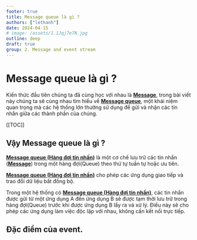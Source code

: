 ```yaml
---
footer: true
title: Message queue là gì ?
authors: ["lethanh"]
date: 2024-04-15
# image: /assets/1.1Jqj7e7N.jpg
outline: deep
draft: true
group: 2. Message and event stream
---
```

# Message queue là gì ?

Kiến thức đầu tiên chúng ta đã cùng học với nhau là [**Message**](2024-04-15-message-la-gi.md), trong bài viết này chúng ta sẽ cùng nhau tìm hiểu về [**Message queue**](2024-04-15-message-queue-la-gi.md), một khái niệm quan trọng mà các hệ thống lớn thường sử dụng để gửi và nhận các tin nhắn giữa các thành phần của chúng.

[[TOC]]

## Vậy Message queue là gì ?

[**Message queue (Hàng đợi tin nhấn)**](2024-04-15-message-queue-la-gi.md) là một cơ chế lưu trữ các tin nhắn ([**Message**](2024-04-15-message-la-gi.md)) trong một hàng đợi(Queue) theo thứ tự tuần tự hoặc ưu tiên.

[**Message queue (Hàng đợi tin nhấn)**](2024-04-15-message-queue-la-gi.md) cho phép các ứng dụng giao tiếp và trao đổi dữ liệu bất đồng bộ.

Trong một hệ thống có [**Message queue (Hàng đợi tin nhấn)**](2024-04-15-message-queue-la-gi.md), các tin nhắn được gửi từ một ứng dụng A đến ứng dụng B sẽ được tạm thời lưu trữ trong hàng đợi(Queue) trước khi được ứng dụng B lấy ra và xử lý. Điều này sẽ cho phép các ứng dụng làm việc độc lập với nhau, không cần kết nối trực tiếp.

## Đặc điểm của event.

